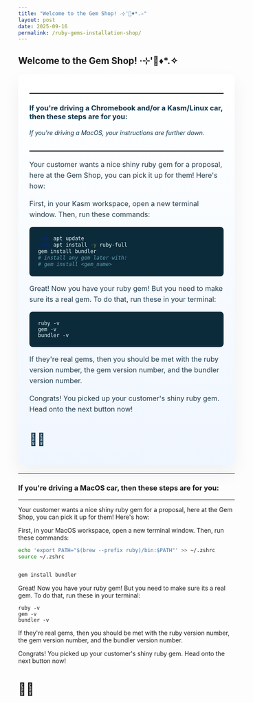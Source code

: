 ```yaml
---
title: "Welcome to the Gem Shop! ‧⊹'💎♦️*⁠.⁠✧"
layout: post
date: 2025-09-16
permalink: /ruby-gems-installation-shop/
---
```


## Welcome to the Gem Shop! ‧⊹'💎♦️*⁠.⁠✧

<style>
/* Reused scoped styles to restyle gem shop post (presentation only) */
#frontpage-card{max-width:980px;margin:18px auto;padding:26px;border-radius:14px;background:linear-gradient(180deg,#ffffff 0%,#f7fbff 50%,#f0f6ff 100%);box-shadow:0 18px 40px rgba(8,30,54,0.06);font-family:Inter,ui-sans-serif,system-ui,-apple-system,"Segoe UI",Roboto,'Helvetica Neue',Arial;color:#07314a}
#frontpage-card h2{font-size:2.1rem;margin:0 0 10px;color:#05233a;letter-spacing:-0.5px}
#frontpage-card hr{border:none;border-top:1px solid rgba(7,49,74,0.06);margin:18px 0}
#frontpage-card p{color:#1f3b4b;font-size:1.01rem;line-height:1.55}
#frontpage-card ul, #frontpage-card ol{color:#16323f;margin-left:1.1rem}
#frontpage-card code, #frontpage-card pre{background:#0b2a3a;color:#e6fbff;padding:10px;border-radius:8px;display:block;overflow:auto}
.cta-btn{display:inline-block;padding:14px 20px;background:linear-gradient(90deg,#ff7a59,#ff3b6a);color:#fff;border-radius:999px;font-weight:800;text-decoration:none;box-shadow:0 10px 30px rgba(255,59,106,0.22);transition:transform .18s ease,box-shadow .18s ease}
.cta-btn:hover{transform:translateY(-3px);box-shadow:0 18px 40px rgba(255,59,106,0.18)}
details{background:linear-gradient(90deg,#f8fbff,#ffffff);padding:10px;border-radius:10px;margin:8px 0}
summary{cursor:pointer;font-weight:700;color:#083049}
@media (max-width:640px){#frontpage-card{padding:16px}#frontpage-card h2{font-size:1.5rem}}
</style>

<div id="frontpage-card" markdown="1">

---

### If you're driving a Chromebook and/or a Kasm/Linux car, then these steps are for you:
###### If you're driving a MacOS, your instructions are further down.

---

Your customer wants a nice shiny ruby gem for a proposal, here at the Gem Shop, you can pick it up for them! Here's how:

First, in your Kasm workspace, open a new terminal window. Then, run these commands:
```bash 
sudo apt update
sudo apt install -y ruby-full
gem install bundler
# install any gem later with:
# gem install <gem_name>
```
Great! Now you have your ruby gem! But you need to make sure its a real gem. To do that, run these in your terminal:
```
ruby -v
gem -v
bundler -v
```
If they're real gems, then you should be met with the ruby version number, the gem version number, and the bundler version number.

Congrats! You picked up your customer's shiny ruby gem. Head onto the next button now!

# 🎉🎉

</div>

---

### If you're driving a MacOS car, then these steps are for you:

---
Your customer wants a nice shiny ruby gem for a proposal, here at the Gem Shop, you can pick it up for them! Here's how:

First, in your MacOS workspace, open a new terminal window. Then, run these commands:
```bash
echo 'export PATH="$(brew --prefix ruby)/bin:$PATH"' >> ~/.zshrc
source ~/.zshrc


gem install bundler
```
Great! Now you have your ruby gem! But you need to make sure its a real gem. To do that, run these in your terminal:
```
ruby -v
gem -v
bundler -v
```
If they're real gems, then you should be met with the ruby version number, the gem version number, and the bundler version number.

Congrats! You picked up your customer's shiny ruby gem. Head onto the next button now!

# 🎉🎉